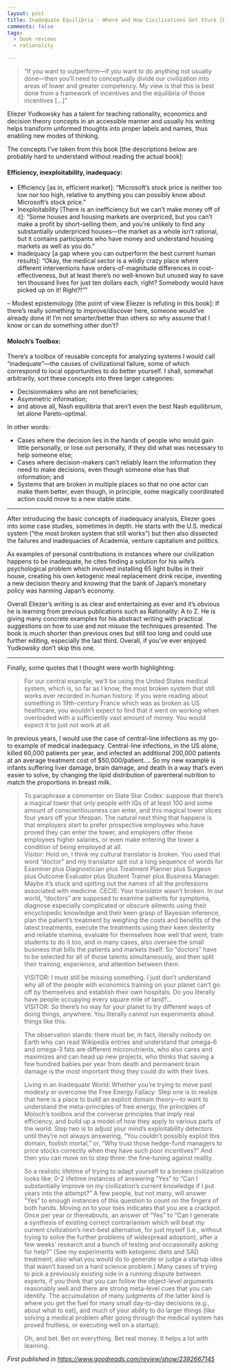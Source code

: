 ```yaml
---
layout: post
title: Inadequate Equilibria - Where and How Civilizations Get Stuck [book review]
comments: false
tags: 
  - book reviews
  - rationality

---
```


> “If you want to outperform—if you want to do anything not usually done—then you’ll need to conceptually divide our civilization into areas of lower and greater competency. My view is that this is best done from a framework of incentives and the equilibria of those incentives […]”

Eliezer Yudkowsky has a talent for teaching rationality, economics and decision theory concepts in an accessible manner and usually his writing helps transform unformed thoughts into proper labels and names, thus enabling new modes of thinking.

The concepts I’ve taken from this book [the descriptions below are probably hard to understand without reading the actual book]:


#### Efficiency, inexploitability, inadequacy:
  - Efficiency [as in, efficient market]: “Microsoft’s stock price is neither too low nor too high, relative to anything you can possibly know about Microsoft’s stock price.”
  - Inexploitability [There is an inefficiency but we can’t make money off of it]: “Some houses and housing markets are overpriced, but you can’t make a profit by short-selling them, and you’re unlikely to find any substantially underpriced houses—the market as a whole isn’t rational, but it contains participants who have money and understand housing markets as well as you do.”
  - Inadequacy [a gap where you can outperform the best current human results]: “Okay, the medical sector is a wildly crazy place where different interventions have orders-of-magnitude differences in cost-effectiveness, but at least there’s no well-known but unused way to save ten thousand lives for just ten dollars each, right? Somebody would have picked up on it! Right?!””

– Modest epistemology [the point of view Eliezer is refuting in this book]: If there’s really something to improve/discover here, someone would’ve already done it! I’m not smarter/better than others so why assume that I know or can do something other don’t?

#### Moloch’s Toolbox:

There’s a toolbox of reusable concepts for analyzing systems I would call “inadequate”—the causes of civilizational failure, some of which correspond to local opportunities to do better yourself. I shall, somewhat arbitrarily, sort these concepts into three larger categories: 
* Decisionmakers who are not beneficiaries; 
* Asymmetric information; 
* and above all, Nash equilibria that aren’t even the best Nash equilibrium, let alone Pareto-optimal.

In other words:
-  Cases where the decision lies in the hands of people who would gain little personally, or lose out personally, if they did what was necessary to help someone else;
-  Cases where decision-makers can’t reliably learn the information they need to make decisions, even though someone else has that information; and
-  Systems that are broken in multiple places so that no one actor can make them better, even though, in principle, some magically coordinated action could move to a new stable state.

***

After introducing the basic concepts of inadequacy analysis, Eliezer goes into some case studies, sometimes in depth. He starts with the U.S. medical system (“the most broken system that still works”) but then also dissected the failures and inadequacies of Academia, venture capitalism and politics.

As examples of personal contributions in instances where our civilization happens to be inadequate, he cites finding a solution for his wife’s psychological problem which involved installing 65 light bulbs in their house, creating his own ketogenic meal replacement drink recipe, inventing a new decision theory and *knowing* that the bank of Japan’s monetary policy was harming Japan’s economy.

Overall Eliezer’s writing is as clear and entertaining as ever and it’s obvious he is learning from previous publications such as Rationality: A to Z. He is giving many concrete examples for his abstract writing with practical suggestions on how to use and not misuse the techniques presented. The book is much shorter than previous ones but still too long and could use further editing, especially the last third. Overall, if you’ve ever enjoyed Yudkowsky don’t skip this one.

***

Finally, some quotes that I thought were worth highlighting:

> For our central example, we’ll be using the United States medical system, which is, so far as I know, the most broken system that still works ever recorded in human history. If you were reading about something in 19th-century France which was as broken as US healthcare, you wouldn’t expect to find that it went on working when overloaded with a sufficiently vast amount of money. You would expect it to just not work at all.

In previous years, I would use the case of central-line infections as my go-to example of medical inadequacy. Central-line infections, in the US alone, killed 60,000 patients per year, and infected an additional 200,000 patients at an average treatment cost of $50,000/patient….
So my new example is infants suffering liver damage, brain damage, and death in a way that’s even easier to solve, by changing the lipid distribution of parenteral nutrition to match the proportions in breast milk.

> To paraphrase a commenter on Slate Star Codex: suppose that there’s a magical tower that only people with IQs of at least 100 and some amount of conscientiousness can enter, and this magical tower slices four years off your lifespan. The natural next thing that happens is that employers start to prefer prospective employees who have proved they can enter the tower, and employers offer these employees higher salaries, or even make entering the tower a condition of being employed at all. <br/>
> Visitor: Hold on, I think my cultural translator is broken. You used that word “doctor” and my translator spit out a long sequence of words for Examiner plus Diagnostician plus Treatment Planner plus Surgeon plus Outcome Evaluator plus Student Trainer plus Business Manager. Maybe it’s stuck and spitting out the names of all the professions associated with medicine.
CECIE: Your translator wasn’t broken. In our world, “doctors” are supposed to examine patients for symptoms, diagnose especially complicated or obscure ailments using their encyclopedic knowledge and their keen grasp of Bayesian inference, plan the patient’s treatment by weighing the costs and benefits of the latest treatments, execute the treatments using their keen dexterity and reliable stamina, evaluate for themselves how well that went, train students to do it too, and in many cases, also oversee the small business that bills the patients and markets itself. So “doctors” have to be selected for all of those talents simultaneously, and then split their training, experience, and attention between them.

> VISITOR: I must still be missing something. I just don’t understand why all of the people with economics training on your planet can’t go off by themselves and establish their own hospitals. Do you literally have people occupying every square mile of land?… <br/>
> VISITOR: So there’s no way for your planet to try different ways of doing things, anywhere. You literally cannot run experiments about things like this.

> The observation stands: there must be, in fact, literally nobody on Earth who can read Wikipedia entries and understand that omega-6 and omega-3 fats are different micronutrients, who also cares and maximizes and can head up new projects, who thinks that saving a few hundred babies per year from death and permanent brain damage is the most important thing they could do with their lives.

> Living in an Inadequate World:
Whether you’re trying to move past modesty or overcome the Free Energy Fallacy: Step one is to realize that here is a place to build an explicit domain theory—to want to understand the meta-principles of free energy, the principles of Moloch’s toolbox and the converse principles that imply real efficiency, and build up a model of how they apply to various parts of the world. Step two is to adjust your mind’s exploitability detectors until they’re not always answering, “You couldn’t possibly exploit this domain, foolish mortal,” or, “Why trust those hedge-fund managers to price stocks correctly when they have such poor incentives?” And then you can move on to step three: the fine-tuning against reality.

> So a realistic lifetime of trying to adapt yourself to a broken civilization looks like: 
> 0-2 lifetime instances of answering “Yes” to “Can I substantially improve on my civilization’s current knowledge if I put years into the attempt?” A few people, but not many, will answer “Yes” to enough instances of this question to count on the fingers of both hands. Moving on to your toes indicates that you are a crackpot. 
> Once per year or thereabouts, an answer of “Yes” to “Can I generate a synthesis of existing correct contrarianism which will beat my current civilization’s next-best alternative, for just myself (i.e., without trying to solve the further problems of widespread adoption), after a few weeks’ research and a bunch of testing and occasionally asking for help?” (See my experiments with ketogenic diets and SAD treatment; also what you would do to generate or judge a startup idea that wasn’t based on a hard science problem.) 
> Many cases of trying to pick a previously existing side in a running dispute between experts, if you think that you can follow the object-level arguments reasonably well and there are strong meta-level cues that you can identify. 
> The accumulation of many judgments of the latter kind is where you get the fuel for many small day-to-day decisions (e.g., about what to eat), and much of your ability to do larger things (like solving a medical problem after going through the medical system has proved fruitless, or executing well on a startup).

> Oh, and bet. Bet on everything. Bet real money. It helps a lot with learning.

*First published in https://www.goodreads.com/review/show/2392667145*


